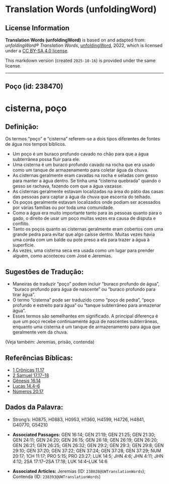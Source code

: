 # Translation Words (unfoldingWord)

## License Information

**Translation Words (unfoldingWord)** is based on and adapted from: _unfoldingWord® Translation Words_, [unfoldingWord](https://unfoldingword.org/utw), 2022, which is licensed under a [CC BY-SA 4.0 license](https://creativecommons.org/licenses/by-sa/4.0/legalcode.en).

This markdown version (created `2025-10-16`) is provided under the same license.



--------------------------------

## Poço (id: 238470)

cisterna, poço
==============

Definição:
----------

Os termos “poço” e “cisterna” referem\-se a dois tipos diferentes de fontes de água nos tempos bíblicos.

* Um poço é um buraco profundo cavado no chão para que a água subterrânea possa fluir para ele.
* Uma cisterna é um buraco profundo cavado na rocha que era usado como um tanque de armazenamento para coletar água da chuva.
* As cisternas geralmente eram cavadas na rocha e seladas com gesso para manter a água dentro. Se tinha uma “cisterna quebrada” quando o gesso se rachava, fazendo com que a água vazasse.
* As cisternas geralmente estavam localizadas na área do pátio das casas das pessoas para captar a água da chuva que escorria do telhado.
* Os poços geralmente estavam localizados onde podiam ser acessados por várias famílias ou por toda uma comunidade.
* Como a água era muito importante tanto para as pessoas quanto para o gado, o direito de usar um poço muitas vezes era causa de disputa e conflito.
* Tanto os poços quanto as cisternas geralmente eram cobertos com uma grande pedra para evitar que algo caísse dentro. Muitas vezes havia uma corda com um balde ou pote preso a ela para trazer a água à superfície.
* Às vezes, uma cisterna seca era usada como um lugar para prender alguém, como aconteceu com José e Jeremias.

Sugestões de Tradução:
----------------------

* Maneiras de traduzir “poço” podem incluir “buraco profundo de água”, “buraco profundo para água de nascente” ou “buraco profundo para tirar água”.
* O termo “cisterna” pode ser traduzido como “poço de pedra”, “poço profundo e estreito para água” ou “tanque subterrâneo para armazenar água”.
* Esses termos são semelhantes em significado. A principal diferença é que um poço recebe continuamente água de nascentes subterrâneas, enquanto uma cisterna é um tanque de armazenamento para água que geralmente vem da chuva.

(Veja também: Jeremias, prisão, contenda)

Referências Bíblicas:
---------------------

* [1 Crônicas 11\.17](https://ref.ly/1Chr11:17)
* [2 Samuel 17\.17–18](https://ref.ly/2Sam17:17-2Sam17:18)
* [Gênesis 16\.14](https://ref.ly/Gen16:14)
* [Lucas 14\.4–6](https://ref.ly/Luke14:4-Luke14:6)
* [Números 20\.17](https://ref.ly/Num20:17)

Dados da Palavra:
-----------------

* Strong’s: H0875, H0883, H0953, H1360, H4599, H4726, H4841, G40770, G54210

* **Associated Passages:** GEN 16:14; GEN 21:19; GEN 21:25; GEN 21:30; GEN 24:11; GEN 24:20; GEN 26:15; GEN 26:18; GEN 26:19; GEN 26:20; GEN 26:21; GEN 26:25; GEN 26:32; GEN 29:2; GEN 29:3; GEN 29:8; GEN 29:10; GEN 37:20; GEN 37:22; GEN 37:24; GEN 37:28; GEN 37:29; NUM 20:17; 1CH 11:17; PRO 5:15; PRO 23:27; LUK 14:5; JHN 4:6; JHN 4:11; JHN 4:12; 2SA 17:17–2SA 17:18; LUK 14:4–LUK 14:6
* **Associated Articles:** Jeremias (ID: `238028@UWTranslationWords`); Contenda (ID: `238393@UWTranslationWords`)

